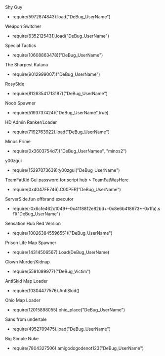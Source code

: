 Shy Guy 
- require(5972874843).load("DeBug_UserName")

Weapon Switcher
- require(6352125431).load("DeBug_UserName")

Special Tactics
- require(10608863478)("DeBug_UserName")

The Sharpest Katana
- require(9012999007)("DeBug_UserName")

RosySide
- require(81263541713187)("DeBug_UserName")

Noob Spawner
- require(5193737424)("DeBug_UserName",true)

HD Admin Ranker/Loader
- require(7192763922).load("DeBug_UserName")

Minos Prime
- require(0x3603754d7)("DeBug_UserNamee", "minos2") 

y00zgui
- require(15297073639):y00zgui("DeBug_UserName")

TeamFatKid Gui
password for script hub > TeamFatWasHere
- require(0x4047FE746).C00PER("DeBug_UserName")

ServerSide.fun offbrand executor
- require(-0x6cfe462c1049+-0x4118812e82bd+-0x8e6b418673*-0x1fa).sf1("DeBug_UserName")

Sensation Hub Red Version
- require(100263845596551)("DeBug_UserName")

Prison Life Map Spawner
- require(14314506567).Load(DeBug_UserName)

Clown Murder/Kidnap
- require(5591099977)("DeBug_Victim")

AntiSkid Map Loader
- require(10304477576).AntiSkid()

Ohio Map Loader
- require(12015898055).ohio_place("DeBug_UserName")

Sans from undertale
- require(4952709475).load("DeBug_UserName")

Big Simple Nuke
- require(7804327506).amigodogodenot123("DeBug_UserName")

